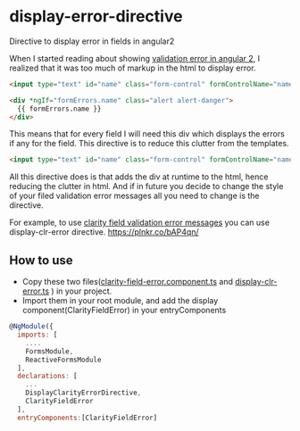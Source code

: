 # display-error-directive
Directive to display error in fields in angular2

When I started reading about showing [validation error in angular 2](https://angular.io/docs/ts/latest/cookbook/form-validation.html), I realized that it was too much of markup in the html to display error.

```html
<input type="text" id="name" class="form-control" formControlName="name" required >

<div *ngIf="formErrors.name" class="alert alert-danger">
  {{ formErrors.name }}
</div>
```

This means that for every field I will need this div which displays the errors if any for the field. This directive is to reduce this clutter from the templates.

```html
<input type="text" id="name" class="form-control" formControlName="name" required *displayClrError="formErrors.name">
```

All this directive does is that adds the div at runtime to the html, hence reducing the clutter in html. And if in future you decide to change the style of your filed validation error messages all you need to change is the directive.

For example, to use [clarity field validation error messages](https://vmware.github.io/clarity/documentation/input-fields) you can use display-clr-error directive. https://plnkr.co/bAP4qn/

## How to use
* Copy these two files([clarity-field-error.component.ts](https://github.com/nikhildhankani/display-error-directive/blob/master/clarity-field-error.component.ts) and [display-clr-error.ts](https://github.com/nikhildhankani/display-error-directive/blob/master/display-clr-error.ts) ) in your project.
* Import them in your root module, and add the display component(ClarityFieldError) in your entryComponents
```javascript
@NgModule({
  imports: [
    ....
    FormsModule,
    ReactiveFormsModule
  ],
  declarations: [
    ...
    DisplayClarityErrorDirective,
    ClarityFieldError
  ],
  entryComponents:[ClarityFieldError]
```
